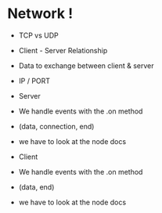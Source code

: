 # Network !

- TCP vs UDP
- Client - Server Relationship

- Data to exchange between client & server
- IP / PORT

- Server
- We handle events with the .on method
- (data, connection, end)
- we have to look at the node docs

- Client
- We handle events with the .on method
- (data, end)
- we have to look at the node docs

